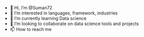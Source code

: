 - 👋 Hi, I’m @Suman72
- 👀 I’m interested in languages, framework, industries
- 🌱 I’m currently learning Data science 
- 💞️ I’m looking to collaborate on data science tools and projects
- 📫 How to reach me 

<!---
Suman72/Suman72 is a ✨ special ✨ repository because its `README.md` (this file) appears on your GitHub profile.
You can click the Preview link to take a look at your changes.
--->
